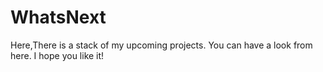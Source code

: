 # WhatsNext
Here,There is a stack of my upcoming projects.
You can have a look from here.
I hope you like it!
